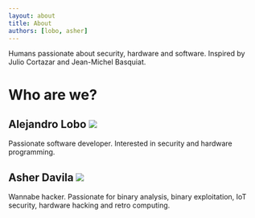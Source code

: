 ```yaml
---
layout: about
title: About
authors: [lobo, asher]
---
```


Humans passionate about security, hardware and software. Inspired by Julio Cortazar and Jean-Michel Basquiat.

# Who are we?


## Alejandro Lobo <img src="../assets/img/alobop.jpeg" class="avatar">

Passionate software developer. Interested in security and hardware programming.


## Asher Davila <img src="../assets/img/asher.jpeg" class="avatar">

Wannabe hacker. Passionate for binary analysis, binary exploitation, IoT security, hardware hacking and retro computing.
